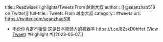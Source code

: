 title:: Readwise/Highlights/Tweets From 越南大叔
author:: [[@seanzhao518 on Twitter]]
full-title:: Tweets From 越南大叔
category:: #tweets
url:: https://twitter.com/seanzhao518

- 不说你肯定不相信
  这是日本能骑人的机器羊 https://t.co/8ZsxD0hHet ([View Tweet](https://twitter.com/seanzhao518/status/1655028868233953281)) #Highlight #[[2023-05-07]]